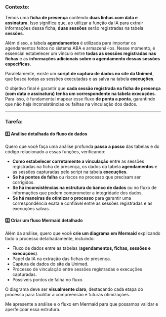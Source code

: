 ### **Contexto:**  

Temos uma **ficha de presença** contendo **duas linhas com data e assinatura**. Isso significa que, ao utilizar a função da IA para extrair informações dessa ficha, **duas sessões** serão registradas na tabela **sessões**.  

Além disso, a tabela **agendamentos** é utilizada para importar os agendamentos feitos no sistema ABA e armazená-los. Nesse momento, é essencial estabelecer um vínculo entre **todas as sessões registradas nas fichas** e as **informações adicionais sobre o agendamento dessas sessões específicas**.  

Paralelamente, existe um **script de captura de dados no site da Unimed**, que busca todas as sessões executadas e as salva na tabela **execuções**.  

O objetivo final é garantir que **cada sessão registrada na ficha de presença (com data e assinatura) tenha um correspondente na tabela execuções**. Para isso, é fundamental mapear esse fluxo **de ponta a ponta**, garantindo que não haja inconsistências ou falhas na vinculação dos dados.  

---

### **Tarefa:**  

#### **1️⃣ Análise detalhada do fluxo de dados**  
Quero que você faça uma análise profunda **passo a passo** das tabelas e do código relacionado a essas funções, verificando:  

- **Como estabelecer corretamente a vinculação** entre as sessões registradas na ficha de presença, os dados da tabela **agendamentos** e as sessões capturadas pelo script na tabela **execuções**.  
- **Se há pontos de falha** ou riscos no processo que precisam ser corrigidos.  
- **Se há inconsistências na estrutura do banco de dados** ou no fluxo de informações que podem comprometer a integridade dos dados.  
- **Se há maneiras de otimizar o processo** para garantir uma correspondência exata e confiável entre as sessões registradas e as execuções salvas.  

#### **2️⃣ Criar um fluxo Mermaid detalhado**  
Além da análise, quero que você **crie um diagrama em Mermaid** explicando todo o processo detalhadamente, incluindo:  

- Fluxo de dados entre as tabelas (**agendamentos, fichas, sessões e execuções**).  
- Papel da IA na extração das fichas de presença.  
- Captura de dados do site da Unimed.  
- Processo de vinculação entre sessões registradas e execuções capturadas.  
- Possíveis pontos de falha no fluxo.  

O diagrama deve ser **visualmente claro**, destacando cada etapa do processo para facilitar a compreensão e futuras otimizações.  

Me apresente a análise e o fluxo em Mermaid para que possamos validar e aperfeiçoar essa estrutura.